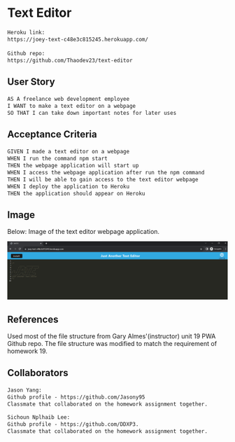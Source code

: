 # Text Editor
```
Heroku link:
https://joey-text-c48e3c815245.herokuapp.com/

Github repo:
https://github.com/Thaodev23/text-editor
```

## User Story
```
AS A freelance web development employee
I WANT to make a text editor on a webpage
SO THAT I can take down important notes for later uses
```

## Acceptance Criteria
```
GIVEN I made a text editor on a webpage
WHEN I run the command npm start
THEN the webpage application will start up
WHEN I access the webpage application after run the npm command
THEN I will be able to gain access to the text editor webpage
WHEN I deploy the application to Heroku
THEN the application should appear on Heroku
```

## Image

Below: Image of the text editor webpage application. 

![README.file](./Assets/pic1.png)

## References

Used most of the file structure from Gary Almes'(instructor) unit 19 PWA Github repo. The file structure was modified to match the requirement of 
homework 19. 

## Collaborators

```
Jason Yang:
Github profile - https://github.com/Jasony95
Classmate that collaborated on the homework assignment together.
 ```

```
Sichoun Nplhaib Lee:
Github profile - https://github.com/DDXP3.
Classmate that collaborated on the homework assignment together.
```



